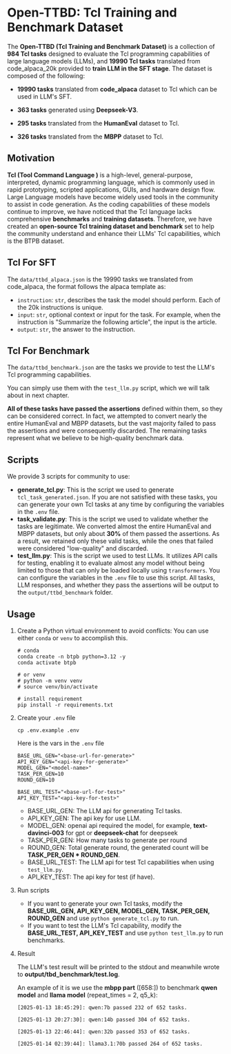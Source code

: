 # Open-TTBD: Tcl Training and Benchmark Dataset

The **Open-TTBD (Tcl Training and Benchmark Dataset)** is a collection of **984 Tcl tasks** designed to evaluate the Tcl programming capabilities of large language models (LLMs), and **19990 Tcl tasks** translated from code_alpaca_20k provided to **train LLM in the SFT stage**. The dataset is composed of the following:

- **19990 tasks** translated from **code_alpaca** dataset to Tcl which can be used in LLM's SFT.

- **363 tasks** generated using **Deepseek-V3**.
- **295 tasks** translated from the **HumanEval** dataset to Tcl.
- **326 tasks** translated from the **MBPP** dataset to Tcl.



## Motivation

**Tcl (Tool Command Language )** is a high-level, general-purpose, interpreted, dynamic programming language, which is commonly used in rapid prototyping, scripted applications, GUIs, and hardware design flow. Large Language models have become widely used tools in the community to assist in code generation. As the coding capabilities of these models continue to improve, we have noticed that the Tcl language lacks comprehensive **benchmarks** and **training datasets**. Therefore, we have created an **open-source Tcl training dataset and benchmark** set to help the community understand and enhance their LLMs' Tcl capabilities, which is the BTPB dataset.



## Tcl For SFT

The `data/ttbd_alpaca.json` is the 19990 tasks we translated from code_alpaca, the format follows the alpaca template as:

- `instruction`: `str`, describes the task the model should perform. Each of the 20k instructions is unique.
- `input`: `str`, optional context or input for the task. For example, when the instruction is "Summarize the following article", the input is the article.
- `output`: `str`, the answer to the instruction.



## Tcl For Benchmark

The `data/ttbd_benchmark.json` are the tasks we provide to test the LLM's Tcl programming capabilities.

You can simply use them with the `test_llm.py` script, which we will talk about in next chapter.

**All of these tasks have passed the assertions** defined within them, so they can be considered correct. In fact, we attempted to convert nearly the entire HumanEval and MBPP datasets, but the vast majority failed to pass the assertions and were consequently discarded. The remaining tasks represent what we believe to be high-quality benchmark data.



## Scripts

We provide 3 scripts for community to use:

- **generate_tcl.py**: This is the script we used to generate `tcl_task_generated.json`. If you are not satisfied with these tasks, you can generate your own Tcl tasks at any time by configuring the variables in the `.env` file.
- **task_validate.py**: This is the script we used to validate whether the tasks are legitimate. We converted almost the entire HumanEval and MBPP datasets, but only about **30%** of them passed the assertions. As a result, we retained only these valid tasks, while the ones that failed were considered "low-quality" and discarded.
- **test_llm.py**: This is the script we used to test LLMs. It utilizes API calls for testing, enabling it to evaluate almost any model without being limited to those that can only be loaded locally using `transformers`. You can configure the variables in the `.env` file to use this script. All tasks, LLM responses, and whether they pass the assertions will be output to the `output/ttbd_benchmark` folder.



## Usage

1. Create a Python virtual environment to avoid conflicts: You can use either `conda` or `venv` to accomplish this.

   ```shell
   # conda
   conda create -n btpb python=3.12 -y
   conda activate btpb
   
   # or venv
   # python -m venv venv
   # source venv/bin/activate
   
   # install requirement
   pip install -r requirements.txt
   ```

   

2. Create your `.env` file

   ```
   cp .env.example .env
   ```

   Here is the vars in the `.env` file

   ```shell
   BASE_URL_GEN="<base-url-for-generate>"
   API_KEY_GEN="<api-key-for-generate>"
   MODEL_GEN="<model-name>"
   TASK_PER_GEN=10
   ROUND_GEN=10
   
   BASE_URL_TEST="<base-url-for-test>"
   API_KEY_TEST="<api-key-for-test>"
   ```

   - BASE_URL_GEN: The LLM api for generating Tcl tasks.
   - API_KEY_GEN: The api key for use LLM.
   - MODEL_GEN: openai api required the model, for example, **text-davinci-003** for gpt or **deepseek-chat** for deepseek
   - TASK_PER_GEN: How many tasks to generate per round
   - ROUND_GEN: Total generate round, the generated count will be **TASK_PER_GEN * ROUND_GEN**.
   - BASE_URL_TEST: The LLM api for test Tcl capabilities when using `test_llm.py`.
   - API_KEY_TEST: The api key for test (if have).



3. Run scripts
   - If you want to generate your own Tcl tasks, modify the **BASE_URL_GEN, API_KEY_GEN, MODEL_GEN, TASK_PER_GEN, ROUND_GEN** and use `python generate_tcl.py`  to run.
   - If you want to test the LLM's Tcl capability, modify the **BASE_URL_TEST, API_KEY_TEST** and use `python test_llm.py` to run benchmarks.

4. Result

   The LLM's test result will be printed to the stdout and meanwhile wrote to **output/tbd_benchmark/test.log**.

   An example of it is we use the **mbpp part** ([658:]) to benchmark **qwen model** and **llama model** (repeat_times = 2, q5_k):

   ```
   [2025-01-13 18:45:29]: qwen:7b passed 232 of 652 tasks.
   
   [2025-01-13 20:27:30]: qwen:14b passed 304 of 652 tasks.
   
   [2025-01-13 22:46:44]: qwen:32b passed 353 of 652 tasks.
   
   [2025-01-14 02:39:44]: llama3.1:70b passed 264 of 652 tasks.
   ```

   